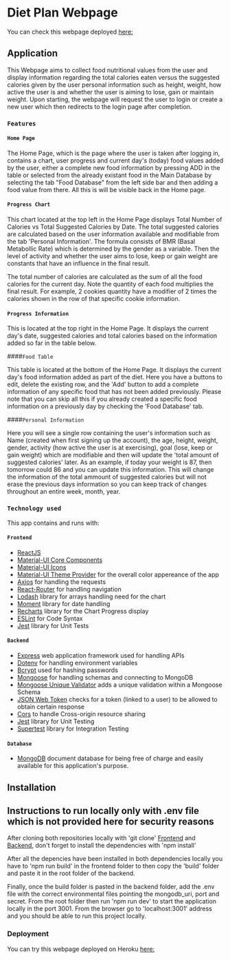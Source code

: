 # Diet Plan Webpage

You can check this webpage deployed [here:](https://fathomless-fortress-72861.herokuapp.com)

## Application

This Webpage aims to collect food nutritional values from the user and display information regarding the total calories eaten versus the suggested calories given by the user personal information such as height, weight, how active the user is and whether the user is aiming to lose, gain or maintain weight. Upon starting, the webpage will request the user to login or create a new user which then redirects to the login page after completion.

### `Features`

#### `Home Page`

The Home Page, which is the page where the user is taken after logging in, contains a chart, user progress and current day's (today) food values added by the user, either a complete new food information by pressing ADD in the table or selected from the already existant food in the Main Database by selecting the tab  "Food Database" from the left side bar and then adding a food value from there. All this is will be visible back in the Home page.

#### `Progress Chart`

This chart located at the top left in the Home Page displays Total Number of Calories vs Total Suggested Calories by Date. The total suggested calories are calculated based on the user information available and modifiable from the tab 'Personal Information'. The formula consists of BMR (Basal Metabollic Rate) which is determined by the gender as a variable. Then the level of activity and whether the user aims to lose, keep or gain weight are constants that have an influence in the final result.

The total number of calories are calculated as the sum of all the food calories for the current day. Note the quantity of each food multiplies the final result. For example, 2 cookies quantity have a modifier of 2 times the calories shown in the row of that specific cookie information.

#### `Progress Information`

This is located at the top right in the Home Page. It displays the current day's date, suggested calories and total calories based on the information added so far in the table below.

####`Food Table`

This table is located at the bottom of the Home Page. It displays the current day's food information added as part of the diet. Here you have a buttons to edit, delete the existing row, and the 'Add' button to add a complete information of any specific food that has not been added previously. Please note that you can skip all this if you already created a specific food information on a previously day by checking the 'Food Database' tab.

####`Personal Information`

Here you will see a single row containing the user's information such as Name (created when first signing up the account), the age, height, weight, gender, activity (how active the user is at exercising), goal (lose, keep or gain weight) which are modifiable and then will update the 'total amount of suggested calories' later.
As an example, if today your weight is 87, then tomorrow could 86 and you can update this information. This will change the information of the total ammount of suggested calories but will not erase the previous days information so you can keep track of changes throughout an entire week, month, year.

### `Technology used`

This app contains and runs with:
#### `Frontend`
* [ReactJS](https://reactjs.org/)
* [Material-UI Core Components](https://material-ui.com/) 
* [Material-UI Icons](https://material-ui.com/components/icons/)
* [Material-UI Theme Provider](https://material-ui.com/customization/theming/) for the overall color appereance of the app
* [Axios](https://github.com/axios/axios) for handling the requests
* [React-Router](https://reactrouter.com/) for handling navigation
* [Lodash](https://lodash.com/) library for arrays handling need for the chart
* [Moment](https://momentjs.com/) library for date handling
* [Recharts](https://recharts.org/en-US/) library for the Chart Progress display 
* [ESLint](https://eslint.org/) for Code Syntax
* [Jest](https://jestjs.io/) library for Unit Tests

#### `Backend`
* [Express](https://expressjs.com/) web application framework used for handling APIs
* [Dotenv](https://www.npmjs.com/package/dotenv) for handling environment variables
* [Bcrypt](https://www.npmjs.com/package/bcrypt) used for hashing passwords
* [Mongoose](https://mongoosejs.com/) for handling schemas and connecting to MongoDB 
* [Mongoose Unique Validator](https://www.npmjs.com/package/mongoose-unique-validator) adds a unique validation within a Mongoose Schema
* [JSON Web Token](https://www.npmjs.com/package/jsonwebtoken) checks for a token (linked to a user) to be allowed to obtain certain response
* [Cors](https://www.npmjs.com/package/cors) to handle Cross-origin resource sharing
* [Jest](https://jestjs.io/) library for Unit Testing 
* [Supertest](https://www.npmjs.com/package/supertest) library for Integration Testing

#### `Database`
* [MongoDB](https://www.mongodb.com/cloud/atlas) document database for being free of charge and easily available for this application's purpose.

## Installation

## Instructions to run locally only with .env file which is not provided here for security reasons

After cloning both repositories locally with 'git clone' [Frontend](https://github.com/tonyastro77/diet-plan-frontend) and [Backend](https://github.com/tonyastro77/diet-plan-backend), don't forget to install the dependencies with 'npm install'

After all the depencies have been installed in both dependencies locally you have to 'npm run build' in the frontend folder to then copy the 'build' folder and paste it in the root folder of the backend.

Finally, once the build folder is pasted in the backend folder, add the .env file with the correct environmental files pointing the mongodb_uri, port and secret. From the root folder then run 'npm run dev' to start the application locally in the port 3001.
From the browser go to 'localhost:3001' address and you should be able to run this project locally.

### Deployment

You can try this webpage deployed on Heroku [here:](https://fathomless-fortress-72861.herokuapp.com)
